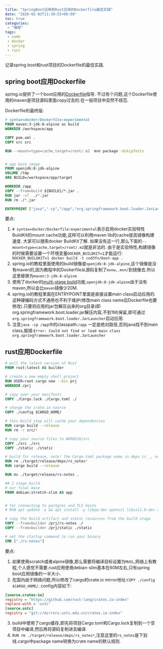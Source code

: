 ```yaml
---
title: "SpringBoot应用和Rust应用的Dockerfile最佳实践"
date: "2020-02-03T11:30:55+08:00"
toc: true
categories:
 - "编程"
tags:
 - code
 - docker
 - spring
 - rust
---
```

记录spring boot和rust项目的Dockerfile的最佳实践.
<!--more-->

## spring boot应用Dockerfile
spring.io提供了一个boot应用的[Dockerfile](https://spring.io/guides/topicals/spring-boot-docker)指导.
不过有个问题,这个Dockerfile使用的maven是项目源码里面copy过去的.在一般项目中显然不规范.

Dockerfile的最终版:
```Dockerfile
# syntax=docker/Dockerfile:experimental
FROM maven:3-jdk-8-alpine as build
WORKDIR /workspace/app

COPY pom.xml .
COPY src src

RUN --mount=type=cache,target=/root/.m2  mvn package -DskipTests


# app base image
FROM openjdk:8-jdk-alpine
VOLUME /tmp
ARG BUILD=/workspace/app/target

WORKDIR /app
COPY --from=build ${BUILD}/*.jar .
RUN jar -xf  ./*.jar
RUN rm ./*.jar

ENTRYPOINT ["java","-cp","/app","org.springframework.boot.loader.JarLauncher"]

```
要点:

1. `# syntax=docker/Dockerfile:experimental`表示启用docker实验特性BuildKit的mount cache功能,这样可以利用maven lib的cache提高镜像构建速度. 大家可以搜索docker BuildKit了解.
如果没有这一行,那么下面的`--mount=type=cache,target=/root/.m2`就是非法的. 由于是实验特性,构建镜像的时候需要设置一个环境变量`DOCKER_BUILDKIT=1`才能运行:` DOCKER_BUILDKIT=1 docker build -t cod3fn/boot-app .`
2. spring.io的教程里面使用的build镜像是`openjdk:8-jdk-alpine`,这个镜像是没有maven的,因为教程中的Dockerfile从源码复制了`mvnw,.mvn/`到镜像去.所以这里替换为`maven:3-jdk-8-alpine`
3. 使用了docker的[multi-stage build](https://docs.docker.com/develop/develop-images/multistage-build/)功能,`openjdk:8-jdk-alpine`由于没有maven,所以会比`maven`镜像少20M.
4. spring.io的教程里面在ENTRYPOINT里面是直接设置main class启动应用的. 这种硬编码方式不通用也不利于维护(修改main class name后Dockerfile也要修改).只要将应用的jar包解压出来的org目录(即org.springframework.boot.loader.jar解压内容,不到1M)保留,即可通过`org.springframework.boot.loader.JarLauncher`启动应用.
5. 注意`java -cp /app`中的classpath:`/app` 一定是绝对路径,否则java找不到main class,报错:`Error: Could not find or load main class org.springframework.boot.loader.JarLauncher`

## rust应用Dockerfile

```Dockerfile
# pull the latest version of Rust
FROM rust:latest AS builder

# create a new empty shell project
RUN USER=root cargo new --bin prj
WORKDIR /prj

# copy over your manifests
COPY ./Cargo.lock ./Cargo.toml ./

# change the crate.io source
COPY ./config $CARGO_HOME/

# this build step will cache your dependencies
RUN cargo build --release
RUN rm -r src/*

# copy your source files to WORKDIR/src
COPY ./src ./src
COPY ./static ./static

# build for release, note! the Cargo.toml package name in deps is _, not -
RUN rm ./target/release/deps/rs_notes*
RUN cargo build --release

RUN mv ./target/release/rs-notes .

## 2 stage build
# our final base
FROM debian:stretch-slim AS app


# for connecting to postgres and TLS hosts
# RUN apt update -y && apt install -y libpq-dev openssl libssl1.0-dev ca-certificates

# copy the build artifact and static resources from the build stage
COPY --from=builder /prj/rs-notes ./
COPY --from=builder /prj/static ./static

# set the startup command to run your binary
CMD ["./rs-notes"]

```

要点:
1. 如果使用scratch或者alpine镜像,那么需要将编译目标设置为`MUSL`,网络上有教程,个人感觉不需要.rust应用使用debian-slim基本在60M左右,只有spring boot应用镜像的一半大小.
2. 在国内由于网络问题,所以修改了cargo的crate.io mirror地址:`COPY ./config $CARGO_HOME/`. config内容如下:
```ini
[source.crates-io]
registry = "https://github.com/rust-lang/crates.io-index"
replace-with = 'ustc'
[source.ustc]
registry = "git://mirrors.ustc.edu.cn/crates.io-index"

```
3. build中使用了cargo缓存,即先将项目Cargo.toml和Cargo.lock复制到一个空项目中编译,然后再将源码复制进去编译.
4. `RUN rm ./target/release/deps/rs_notes*`,注意这里的`rs_notes`是下划线.cargo中package name转换为crate name的默认规则.